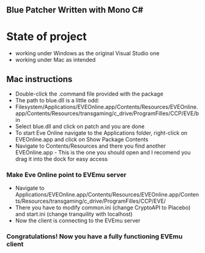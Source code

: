 ## Blue Patcher Written with Mono C#

# State of project

- working under Windows as the original Visual Studio one
- working under Mac as intended


## Mac instructions

- Double-click the .command file provided with the package
- The path to blue.dll is a little odd:
- Filesystem/Applications/EVEOnline.app/Contents/Resources/EVEOnline.app/Contents/Resources/transgaming/c_drive/ProgramFilles/CCP/EVE/bin
- Select blue.dll and click on patch and you are done
- To start Eve Online navigate to the Applications folder, right-click on EVEOnline.app and click on Show Package Contents
- Navigate to Contents/Resources and there you find another EVEOnline.app - This is the one you should open and I recomend you drag it into the dock for easy access

### Make Eve Online point to EVEmu server

- Navigate to Applications/EVEOnline.app/Contents/Resources/EVEOnline.app/Contents/Resources/transgaming/c_drive/ProgramFilles/CCP/EVE/
- There you have to modify common.ini (change CryptoAPI to Placebo) and start.ini (change tranquility with localhost)
- Now the client is connecting to the EVEmu server

### Congratulations! Now you have a fully functioning EVEmu client
